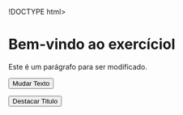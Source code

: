 !DOCTYPE html>

<html lang="pt-BR">

<head>

<meta charset="UTF-8">

<meta name="viewport" content="width=device-width, initial-scale=1.0">

<title>Exercício querySelector</title>

<style>

.destaque (

background-color: yellow;

}

</style>

 </head>

<body>

<h1 class="titulo">Bem-vindo ao exercíciol</h1>

<p class="descricao">Este é um parágrafo para ser modificado.</p>

<button class="mudarTextoBotao">Mudar Texto</button>

<button class="destacarBotao">Destacar Titulo</button>

<script src="script.js"></script>

</body>

 </html>
 
